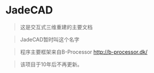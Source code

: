 # JadeCAD

> 这是交互式三维重建的主要文档

> JadeCAD暂时叫这个名字

> 程序主要框架来自B-Processor http://b-processor.dk/

> 该项目于10年后不再更新。
